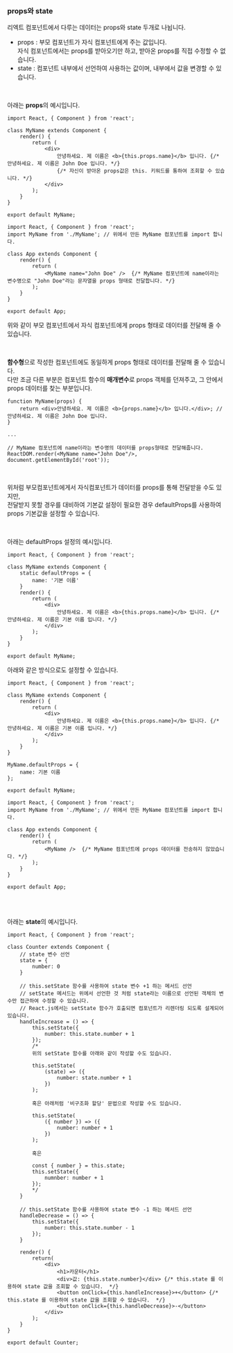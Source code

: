### props와 state

리엑트 컴포넌트에서 다루는 데이터는 props와 state 두개로 나뉩니다. <br>

- props : 부모 컴포넌트가 자식 컴포넌트에게 주는 값입니다. <br> 자식 컴포넌트에서는 props를 받아오기만 하고, 받아온 props를 직접 수정할 수 없습니다.
- state : 컴포넌트 내부에서 선언하여 사용하는 값이며, 내부에서 값을 변경할 수 있습니다.

<br>

아래는 <b>props</b>의 예시입니다.

```
import React, { Component } from 'react';

class MyName extends Component {
    render() {
        return (
            <div>
                안녕하세요. 제 이름은 <b>{this.props.name}</b> 입니다. {/* 안녕하세요. 제 이름은 John Doe 입니다. */}
                {/* 자신이 받아온 props값은 this. 키워드를 통하여 조회할 수 있습니다. */}
            </div>
        );
    }
}

export default MyName;
```

```
import React, { Component } from 'react';
import MyName from './MyName'; // 위에서 만든 MyName 컴포넌트를 import 합니다.

class App extends Component {
    render() {
        return (
            <MyName name="John Doe" />  {/* MyName 컴포넌트에 name이라는 변수명으로 "John Doe"라는 문자열을 props 형태로 전달합니다. */}
        );
    }
}

export default App;
```

위와 같이 부모 컴포넌트에서 자식 컴포넌트에게 props 형태로 데이터를 전달해 줄 수 있습니다. <br>


<br>

<b>함수형</b>으로 작성한 컴포넌트에도 동일하게 props 형태로 데이터를 전달해 줄 수 있습니다. <br>
다만 조금 다른 부분은 컴포넌트 함수의 <b>매개변수</b>로 props 객체를 던져주고, 그 안에서 props 데이터를 찾는 부분입니다. <br>

```
function MyName(props) {
    return <div>안녕하세요. 제 이름은 <b>{props.name}</b> 입니다.</div>; // 안녕하세요. 제 이름은 John Doe 입니다.
}
```

```
...

// MyName 컴포넌트에 name이라는 변수명의 데이터를 props형태로 전달해줍니다.
ReactDOM.render(<MyName name="John Doe"/>, document.getElementById('root')); 
```

<br>

위처럼 부모컴포넌트에게서 자식컴포넌트가 데이터를 props를 통해 전달받을 수도 있지만, <br>
전달받지 못할 경우를 대비하여 기본값 설정이 필요한 경우 defaultProps를 사용하여 props 기본값을 설정할 수 있습니다. <br>

<br>

아래는 defaultProps 설정의 예시입니다. <br>

```
import React, { Component } from 'react';

class MyName extends Component {
    static defaultProps = {
        name: '기본 이름'
    }
    render() {
        return (
            <div>
                안녕하세요. 제 이름은 <b>{this.props.name}</b> 입니다. {/* 안녕하세요. 제 이름은 기본 이름 입니다. */}
            </div>
        );
    }
}

export default MyName;
```

아래와 같은 방식으로도 설정할 수 있습니다.

```
import React, { Component } from 'react';

class MyName extends Component {
    render() {
        return (
            <div>
                안녕하세요. 제 이름은 <b>{this.props.name}</b> 입니다. {/* 안녕하세요. 제 이름은 기본 이름 입니다. */}
            </div>
        );
    }
}

MyName.defaultProps = {
    name: 기본 이름
};

export default MyName;
```

```
import React, { Component } from 'react';
import MyName from './MyName'; // 위에서 만든 MyName 컴포넌트를 import 합니다.

class App extends Component {
    render() {
        return (
            <MyName />  {/* MyName 컴포넌트에 props 데이터를 전송하지 않았습니다. */}
        );
    }
}

export default App;
```

<br><br>

아래는 <b>state</b>의 예시입니다. <br>

```
import React, { Component } from 'react';

class Counter extends Component {
    // state 변수 선언
    state = { 
        number: 0
    }

    // this.setState 함수를 사용하여 state 변수 +1 하는 메서드 선언
    // setState 메서드는 위에서 선언한 것 처럼 state라는 이름으로 선언된 객체의 변수만 접근하여 수정할 수 있습니다.
    // React.js에서는 setState 함수가 호출되면 컴포넌트가 리렌더링 되도록 설계되어 있습니다.
    handleIncrease = () => {
        this.setState({
            number: this.state.number + 1
        });
        /*
        위의 setState 함수를 아래와 같이 작성할 수도 있습니다.

        this.setState(
            (state) => ({
                number: state.number + 1
            })
        );

        혹은 아래처럼 '비구조화 할당' 문법으로 작성할 수도 있습니다.

        this.setState(
            ({ number }) => ({
                number: number + 1
            })
        );

        혹은 

        const { number } = this.state;
        this.setState({
            numnber: number + 1
        });
        */
    }

    // this.setState 함수를 사용하여 state 변수 -1 하는 메서드 선언
    handleDecrease = () => {
        this.setState({
            number: this.state.number - 1
        });
    }

    render() {
        return(
            <div>
                <h1>카운터</h1>
                <div>값: {this.state.number}</div> {/* this.state 를 이용하여 state 값을 조회할 수 있습니다.  */}
                <button onClick={this.handleIncrease}>+</button> {/* this.state 를 이용하여 state 값을 조회할 수 있습니다.  */}
                <button onClick={this.handleDecrease}>-</button>
            </div>
        );
    }
}

export default Counter;
```